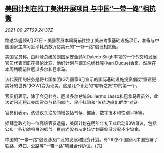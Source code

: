 <!--1632735064000-->
[美国计划在拉丁美洲开展项目 与中国“一带一路”相抗衡](https://cn.reuters.com/article/usa-latam-0927-mon-idCNKBS2GN0R9)
------

<div><i>2021-09-27T09:24:37Z</i></div><p>路透华盛顿9月27日 - 美国官员本周将前往拉丁美洲考察基础设施项目，准备与中国国家主席习近平耗资数万亿美元的“一带一路”倡议相抗衡。</p><p>美国官员称，由拜登总统的副国家安全顾问Daleep Singh率领的一个外交和发展官员代表团正在哥伦比亚，他们计划与哥国总统杜克(Ivan Duque)会面，然后在本周稍晚前往厄瓜多尔和巴拿马。</p><p>该代表团的任务是将七国集团(G7)国家6月宣示的国际基础设施投资倡议“重建更美好的世界”(B3W)变为现实。这是几个计划的“聆听之旅”中的第一个。</p><p>官员们表示，除了会见杜克、厄瓜多尔总统Guillermo Lasso和巴拿马官员外，此次访问还将让美国官员与民间部门、民间社团和“传统边缘化群体”对话。</p><p>官员们表示，该倡议关注的领域包括气候、健康、数字技术和性别平等等。</p><p>据拜登政府的一位高级官员透露，美国计划在明年年初正式启动B3W倡议，包括公布一些初始项目的细节。目前还没有决定该计划最终将分配多少资金。</p><p>中国的“一带一路”倡议涉及广泛的发展和投资计划。有100多个国家同中国签署了铁路、港口、公路等“一带一路”项目合作协议。(完)</p>
